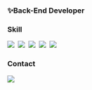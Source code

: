
### ✨Back-End Developer

<h3 align="left">Skill</h3>
<div align=left>
  <img src="https://img.shields.io/badge/Java-007396?style=flat-square&logo=Java&logoColor=white"/>&nbsp
  <img src="https://img.shields.io/badge/Spring-6DB33F?style=flat-square&logo=Spring&logoColor=white"/>&nbsp
  <img src="https://img.shields.io/badge/Python-3776AB?style=flat-square&logo=Python&logoColor=white"/>&nbsp
  <img src="https://img.shields.io/badge/Django-092E20?style=flat-square&logo=Django&logoColor=white"/>&nbsp
  <img src="https://img.shields.io/badge/MySQL-4479A1?style=flat-square&logo=MySQL&logoColor=white"/>
</div>

<h3 align="left">Contact</h3>
<div align=left>
  <a href="mailto:thsrns3934@gmail.com"><img src="https://img.shields.io/badge/Gmail-d14836?style=flat-square&logo=Gmail&logoColor=white&link=dwenup@gmail.com"/></a>
</div>

<!--
**shm39/shm39** is a ✨ _special_ ✨ repository because its `README.md` (this file) appears on your GitHub profile.

Here are some ideas to get you started:

- 🔭 I’m currently working on ...
- 🌱 I’m currently learning ...
- 👯 I’m looking to collaborate on ...
- 🤔 I’m looking for help with ...
- 💬 Ask me about ...
- 📫 How to reach me: ...
- 😄 Pronouns: ...
- ⚡ Fun fact: ...
-->
